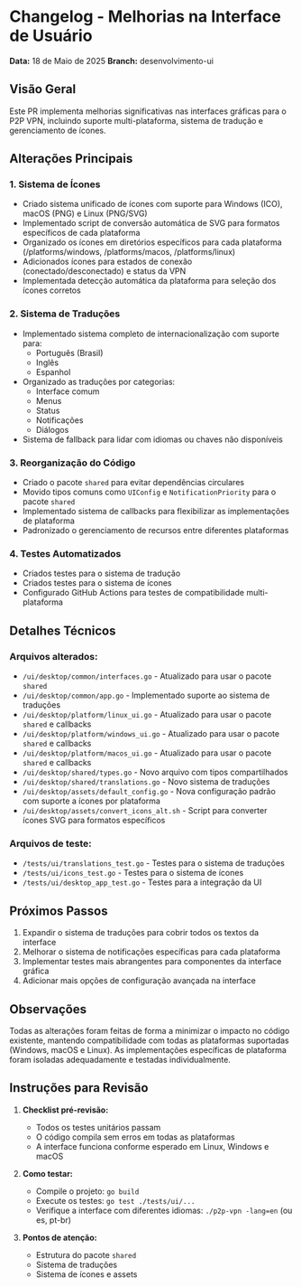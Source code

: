 # Changelog - Melhorias na Interface de Usuário

**Data:** 18 de Maio de 2025
**Branch:** desenvolvimento-ui

## Visão Geral
Este PR implementa melhorias significativas nas interfaces gráficas para o P2P VPN, incluindo suporte multi-plataforma, sistema de tradução e gerenciamento de ícones.

## Alterações Principais

### 1. Sistema de Ícones
- Criado sistema unificado de ícones com suporte para Windows (ICO), macOS (PNG) e Linux (PNG/SVG)
- Implementado script de conversão automática de SVG para formatos específicos de cada plataforma
- Organizado os ícones em diretórios específicos para cada plataforma (/platforms/windows, /platforms/macos, /platforms/linux)
- Adicionados ícones para estados de conexão (conectado/desconectado) e status da VPN
- Implementada detecção automática da plataforma para seleção dos ícones corretos

### 2. Sistema de Traduções
- Implementado sistema completo de internacionalização com suporte para:
  - Português (Brasil)
  - Inglês
  - Espanhol
- Organizado as traduções por categorias:
  - Interface comum
  - Menus
  - Status
  - Notificações
  - Diálogos
- Sistema de fallback para lidar com idiomas ou chaves não disponíveis

### 3. Reorganização do Código
- Criado o pacote `shared` para evitar dependências circulares
- Movido tipos comuns como `UIConfig` e `NotificationPriority` para o pacote `shared`
- Implementado sistema de callbacks para flexibilizar as implementações de plataforma
- Padronizado o gerenciamento de recursos entre diferentes plataformas

### 4. Testes Automatizados
- Criados testes para o sistema de tradução
- Criados testes para o sistema de ícones
- Configurado GitHub Actions para testes de compatibilidade multi-plataforma

## Detalhes Técnicos

### Arquivos alterados:
- `/ui/desktop/common/interfaces.go` - Atualizado para usar o pacote `shared`
- `/ui/desktop/common/app.go` - Implementado suporte ao sistema de traduções
- `/ui/desktop/platform/linux_ui.go` - Atualizado para usar o pacote `shared` e callbacks
- `/ui/desktop/platform/windows_ui.go` - Atualizado para usar o pacote `shared` e callbacks
- `/ui/desktop/platform/macos_ui.go` - Atualizado para usar o pacote `shared` e callbacks
- `/ui/desktop/shared/types.go` - Novo arquivo com tipos compartilhados
- `/ui/desktop/shared/translations.go` - Novo sistema de traduções
- `/ui/desktop/assets/default_config.go` - Nova configuração padrão com suporte a ícones por plataforma
- `/ui/desktop/assets/convert_icons_alt.sh` - Script para converter ícones SVG para formatos específicos

### Arquivos de teste:
- `/tests/ui/translations_test.go` - Testes para o sistema de traduções
- `/tests/ui/icons_test.go` - Testes para o sistema de ícones
- `/tests/ui/desktop_app_test.go` - Testes para a integração da UI

## Próximos Passos
1. Expandir o sistema de traduções para cobrir todos os textos da interface
2. Melhorar o sistema de notificações específicas para cada plataforma
3. Implementar testes mais abrangentes para componentes da interface gráfica
4. Adicionar mais opções de configuração avançada na interface

## Observações
Todas as alterações foram feitas de forma a minimizar o impacto no código existente, 
mantendo compatibilidade com todas as plataformas suportadas (Windows, macOS e Linux).
As implementações específicas de plataforma foram isoladas adequadamente e testadas individualmente.

## Instruções para Revisão

1. **Checklist pré-revisão:**
   - Todos os testes unitários passam
   - O código compila sem erros em todas as plataformas
   - A interface funciona conforme esperado em Linux, Windows e macOS

2. **Como testar:**
   - Compile o projeto: `go build`
   - Execute os testes: `go test ./tests/ui/...`
   - Verifique a interface com diferentes idiomas: `./p2p-vpn -lang=en` (ou es, pt-br)

3. **Pontos de atenção:**
   - Estrutura do pacote `shared`
   - Sistema de traduções
   - Sistema de ícones e assets
